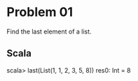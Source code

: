 Problem 01
==========

Find the last element of a list.



Scala
-----

scala> last(List(1, 1, 2, 3, 5, 8)) 
res0: Int = 8 
